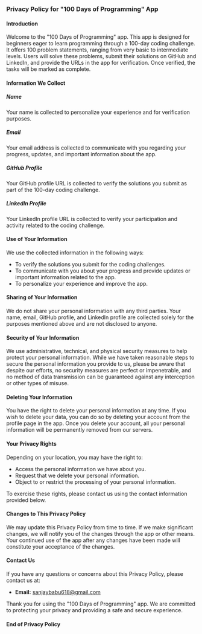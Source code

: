 ### Privacy Policy for "100 Days of Programming" App

#### Introduction

Welcome to the "100 Days of Programming" app. This app is designed for beginners eager to learn programming through a 100-day coding challenge. It offers 100 problem statements, ranging from very basic to intermediate levels. Users will solve these problems, submit their solutions on GitHub and LinkedIn, and provide the URLs in the app for verification. Once verified, the tasks will be marked as complete.

#### Information We Collect

##### Name
Your name is collected to personalize your experience and for verification purposes.

##### Email
Your email address is collected to communicate with you regarding your progress, updates, and important information about the app.

##### GitHub Profile
Your GitHub profile URL is collected to verify the solutions you submit as part of the 100-day coding challenge.

##### LinkedIn Profile
Your LinkedIn profile URL is collected to verify your participation and activity related to the coding challenge.

#### Use of Your Information

We use the collected information in the following ways:

- To verify the solutions you submit for the coding challenges.
- To communicate with you about your progress and provide updates or important information related to the app.
- To personalize your experience and improve the app.

#### Sharing of Your Information

We do not share your personal information with any third parties. Your name, email, GitHub profile, and LinkedIn profile are collected solely for the purposes mentioned above and are not disclosed to anyone.

#### Security of Your Information

We use administrative, technical, and physical security measures to help protect your personal information. While we have taken reasonable steps to secure the personal information you provide to us, please be aware that despite our efforts, no security measures are perfect or impenetrable, and no method of data transmission can be guaranteed against any interception or other types of misuse.

#### Deleting Your Information

You have the right to delete your personal information at any time. If you wish to delete your data, you can do so by deleting your account from the profile page in the app. Once you delete your account, all your personal information will be permanently removed from our servers.

#### Your Privacy Rights

Depending on your location, you may have the right to:

- Access the personal information we have about you.
- Request that we delete your personal information.
- Object to or restrict the processing of your personal information.

To exercise these rights, please contact us using the contact information provided below.

#### Changes to This Privacy Policy

We may update this Privacy Policy from time to time. If we make significant changes, we will notify you of the changes through the app or other means. Your continued use of the app after any changes have been made will constitute your acceptance of the changes.

#### Contact Us

If you have any questions or concerns about this Privacy Policy, please contact us at:

- **Email:** sanjaybabu618@gmail.com

Thank you for using the "100 Days of Programming" app. We are committed to protecting your privacy and providing a safe and secure experience.

#### End of Privacy Policy